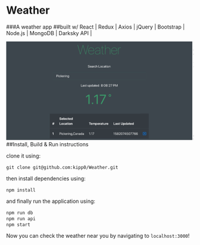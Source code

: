 # Weather

###A weather app 
##built w/ React | Redux | Axios | jQuery | Bootstrap | Node.js | MongoDB | Darksky API | 

![Image of the App](./src/assets/images/screenshot.png)
##Install, Build & Run instructions

clone it using:

```
git clone git@github.com:kipp0/Weather.git
```

then install dependencies using:

```
npm install
```

and finally run the application using:

```
npm run db
npm run api
npm start
```

Now you can check the weather near you by navigating to ```localhost:3000```!
